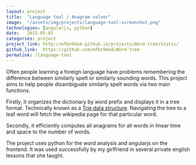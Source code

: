 ```yaml
---
layout: project
title:  "Language tool / Anagram solver"
image:  "/assets/img/projects/language-tool-screenshot.png"
technologies: [angularjs, python]
date:   2015-05-01
categories: project
project_link: http://mfbx9da4.github.io/projects/Word-tree/static/
github_link:  https://github.com/mfbx9da4/Word-tree
permalink: /language-tool
---
```


Often people learning a foreign language have problems remembering the difference between similarly spelt or similarly sounding words.
This project aims to help people disambiguate similarly spelt words via two main functions.  

Firstly, it organizes the dictionary by word prefix and displays it in a tree format. Technically known as a [Trie data structure](https://en.wikipedia.org/wiki/Trie). Navigating the tree to a leaf word will fetch the wikipedia page for that particular word.  

Secondly, it efficiently computes all anagrams for all words in linear time and space to the number of words.  

The project uses python for the word analysis and angularjs on the frontend.  It was used successfully by my girlfriend in several private english lessons that she taught.  


